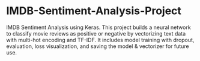 # IMDB-Sentiment-Analysis-Project
IMDB Sentiment Analysis using Keras. This project builds a neural network to classify movie reviews as positive or negative by vectorizing text data with multi-hot encoding and TF-IDF. It includes model training with dropout, evaluation, loss visualization, and saving the model &amp; vectorizer for future use.
